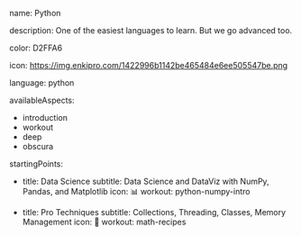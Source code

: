 name: Python

description: One of the easiest languages to learn. But we go advanced too.

color: D2FFA6

icon: https://img.enkipro.com/1422996b1142be465484e6ee505547be.png

language: python
 
availableAspects:
  - introduction
  - workout
  - deep
  - obscura


startingPoints:
  - title: Data Science
    subtitle: Data Science and DataViz with NumPy, Pandas, and Matplotlib
    icon: 📊
    workout: python-numpy-intro

  - title: Pro Techniques
    subtitle: Collections, Threading, Classes, Memory Management
    icon: 🐍
    workout: math-recipes
